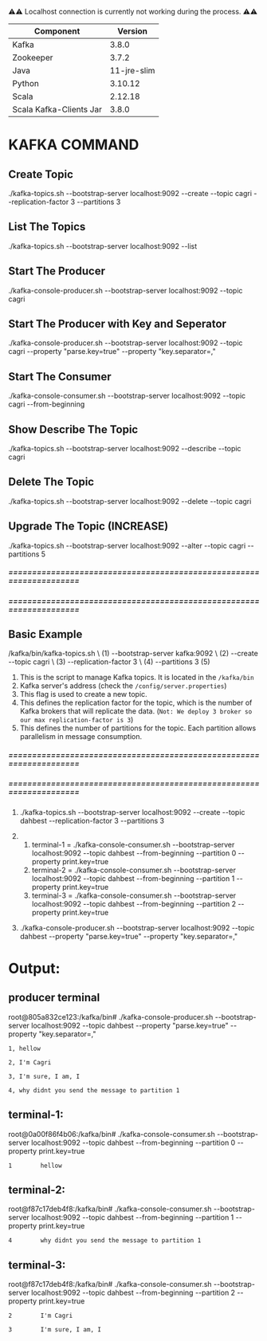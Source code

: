⚠️⚠️ Localhost connection is currently not working during the process. ⚠️⚠️

| Component             | Version     |
|-----------------------|-------------|
| Kafka                 | 3.8.0       |
| Zookeeper             | 3.7.2       |
| Java                  | 11-jre-slim |
| Python                | 3.10.12     |
| Scala                 | 2.12.18     |
| Scala Kafka-Clients Jar| 3.8.0       |

# KAFKA COMMAND

## Create Topic
./kafka-topics.sh --bootstrap-server localhost:9092 --create --topic cagri --replication-factor 3 --partitions 3

## List The Topics
./kafka-topics.sh --bootstrap-server localhost:9092 --list

## Start The Producer
./kafka-console-producer.sh --bootstrap-server localhost:9092 --topic cagri

## Start The Producer with Key and Seperator
./kafka-console-producer.sh --bootstrap-server localhost:9092 --topic cagri --property "parse.key=true" --property "key.separator=,"

## Start The Consumer
./kafka-console-consumer.sh --bootstrap-server localhost:9092 --topic cagri --from-beginning

## Show Describe The Topic
./kafka-topics.sh --bootstrap-server localhost:9092 --describe --topic cagri

## Delete The Topic
./kafka-topics.sh --bootstrap-server localhost:9092 --delete --topic cagri

## Upgrade The Topic (INCREASE)
./kafka-topics.sh --bootstrap-server localhost:9092 --alter --topic cagri --partitions 5 

##### ==================================================================== #####
##### ==================================================================== #####

## Basic Example
/kafka/bin/kafka-topics.sh \ (1)
--bootstrap-server kafka:9092 \ (2)
--create --topic cagri \ (3)
--replication-factor 3 \ (4)
--partitions 3 (5)


1. This is the script to manage Kafka topics. It is located in the `/kafka/bin`
2. Kafka server's address (check the `/config/server.properties`)
3. This flag is used to create a new topic.
4. This defines the replication factor for the topic, which is the number of Kafka brokers that will replicate the data. (`Not: We deploy 3 broker so our max replication-factor is 3`)
5. This defines the number of partitions for the topic. Each partition allows parallelism in message consumption.

##### ==================================================================== #####
##### ==================================================================== #####

1. ./kafka-topics.sh --bootstrap-server localhost:9092 --create --topic dahbest --replication-factor 3 --partitions 3

2.
    1. terminal-1 = ./kafka-console-consumer.sh --bootstrap-server localhost:9092 --topic dahbest --from-beginning --partition 0 --property print.key=true
    2. terminal-2 = ./kafka-console-consumer.sh --bootstrap-server localhost:9092 --topic dahbest --from-beginning --partition 1 --property print.key=true
    3. terminal-3 = ./kafka-console-consumer.sh --bootstrap-server localhost:9092 --topic dahbest --from-beginning --partition 2 --property print.key=true

3. ./kafka-console-producer.sh --bootstrap-server localhost:9092 --topic dahbest --property "parse.key=true" --property "key.separator=,"

# Output:
## producer terminal
root@805a832ce123:/kafka/bin# ./kafka-console-producer.sh --bootstrap-server localhost:9092 --topic dahbest --property "parse.key=true" --property "key.separator=,"

`1, hellow`

`2, I'm Cagri`

`3, I'm sure, I am, I`

`4, why didnt you send the message to partition 1`

## terminal-1:
root@0a00f86f4b06:/kafka/bin# ./kafka-console-consumer.sh --bootstrap-server localhost:9092 --topic dahbest --from-beginning --partition 0 --property print.key=true

`1        hellow`

## terminal-2:
root@f87c17deb4f8:/kafka/bin# ./kafka-console-consumer.sh --bootstrap-server localhost:9092 --topic dahbest --from-beginning --partition 1 --property print.key=true

`4        why didnt you send the message to partition 1`

## terminal-3:
root@f87c17deb4f8:/kafka/bin# ./kafka-console-consumer.sh --bootstrap-server localhost:9092 --topic dahbest --from-beginning --partition 2 --property print.key=true

`2        I'm Cagri`

`3        I'm sure, I am, I`
